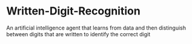 # Written-Digit-Recognition
An artificial intelligence agent that learns from data and then distinguish between digits that are written to identify the correct digit
